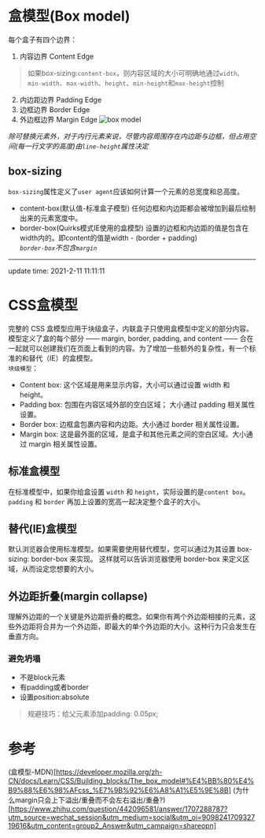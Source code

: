 # 盒模型(Box model)
每个盒子有四个边界：
1. 内容边界 Content Edge
> 如果box-sizing:`content-box`，则内容区域的大小可明确地通过`width`、`min-width`、`max-width`、`height`、`min-height`和`max-height`控制
2. 内边距边界 Padding Edge
3. 边框边界 Border Edge
4. 外边框边界 Margin Edge
![box model](https://mdn.mozillademos.org/files/8685/boxmodel-(3).png) 

*除可替换元素外，对于内行元素来说，尽管内容周围存在内边距与边框，但占用空间(每一行文字的高度)由`line-height`属性决定*

## box-sizing
`box-sizing`属性定义了`user agent`应该如何计算一个元素的总宽度和总高度。
+ content-box(默认值-标准盒子模型)
任何边框和内边距都会被增加到最后绘制出来的元素宽度中。
+ border-box(Quirks模式IE使用的盒模型)
设置的边框和内边距的值是包含在width内的。即content的值是width - (border + padding)  
*`border-box`不包含`margin`*

- - - - 
update time: 2021-2-11 11:11:11
# CSS盒模型
完整的 CSS 盒模型应用于块级盒子，内联盒子只使用盒模型中定义的部分内容。模型定义了盒的每个部分 —— margin, border, padding, and content —— 合在一起就可以创建我们在页面上看到的内容。为了增加一些额外的复杂性，有一个标准的和替代（IE）的盒模型。   
`块级模型`：
- Content box:
这个区域是用来显示内容，大小可以通过设置 width 和 height。
- Padding box:
包围在内容区域外部的空白区域； 大小通过 padding 相关属性设置。
- Border box:
边框盒包裹内容和内边距。大小通过 border 相关属性设置。
- Margin box:
这是最外面的区域，是盒子和其他元素之间的空白区域。大小通过 margin 相关属性设置。

## 标准盒模型
在标准模型中，如果你给盒设置 `width` 和 `height`，实际设置的是`content box`。 `padding` 和 `border` 再加上设置的宽高一起决定整个盒子的大小。
## 替代(IE)盒模型
默认浏览器会使用标准模型。如果需要使用替代模型，您可以通过为其设置 box-sizing: border-box 来实现。 这样就可以告诉浏览器使用 border-box 来定义区域，从而设定您想要的大小。

## 外边距折叠(margin collapse)
理解外边距的一个关键是外边距折叠的概念。如果你有两个外边距相接的元素，这些外边距将合并为一个外边距，即最大的单个外边距的大小。这种行为只会发生在垂直方向。
### 避免坍塌
- 不是block元素
- 有padding或者border
- 设置position:absolute
> 规避技巧：给父元素添加padding: 0.05px;

# 参考
(盒模型-MDN)[https://developer.mozilla.org/zh-CN/docs/Learn/CSS/Building_blocks/The_box_model#%E4%BB%80%E4%B9%88%E6%98%AFcss_%E7%9B%92%E6%A8%A1%E5%9E%8B]
(为什么margin只会上下溢出/重叠而不会左右溢出/重叠?)[https://www.zhihu.com/question/442096581/answer/1707288787?utm_source=wechat_session&utm_medium=social&utm_oi=909824170932719616&utm_content=group2_Answer&utm_campaign=shareopn]